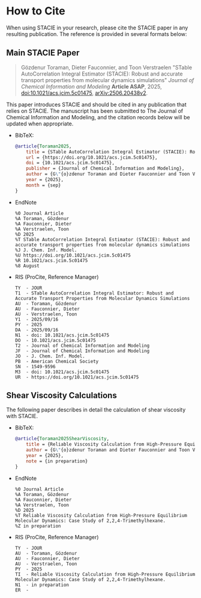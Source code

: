 <!-- markdownlint-disable line-length -->

# How to Cite

When using STACIE in your research, please cite the STACIE paper in any resulting publication.
The reference is provided in several formats below:

## Main STACIE Paper

> Gözdenur Toraman, Dieter Fauconnier, and Toon Verstraelen
> "STable AutoCorrelation Integral Estimator (STACIE):
> Robust and accurate transport properties from molecular dynamics simulations"
> *Journal of Chemical Information and Modeling* **Article ASAP**, 2025,
> [doi:10.1021/acs.jcim.5c01475](https://doi.org/10.1021/acs.jcim.5c01475),
> [arXiv:2506.20438v2](https://arxiv.org/abs/2506.20438v2).

This paper introduces STACIE and should be cited in any publication that relies on STACIE.
The manuscript has been submitted to The Journal of Chemical Information and Modeling,
and the citation records below will be updated when appropriate.

- BibTeX:

    ```bibtex
    @article{Toraman2025,
        title = {STable AutoCorrelation Integral Estimator (STACIE): Robust and accurate transport properties from molecular dynamics simulations},
        url = {https://doi.org/10.1021/acs.jcim.5c01475},
        doi = {10.1021/acs.jcim.5c01475},
        publisher = {Journal of Chemical Information and Modeling},
        author = {G\"{o}zdenur Toraman and Dieter Fauconnier and Toon Verstraelen},
        year = {2025},
        month = {sep}
    }
    ```

- EndNote

    ```text
    %0 Journal Article
    %A Toraman, Gözdenur
    %A Fauconnier, Dieter
    %A Verstraelen, Toon
    %D 2025
    %T STable AutoCorrelation Integral Estimator (STACIE): Robust and accurate transport properties from molecular dynamics simulations
    %J J. Chem. Inf. Model.
    %U https://doi.org/10.1021/acs.jcim.5c01475
    %R 10.1021/acs.jcim.5c01475
    %8 August
    ```

- RIS (ProCite, Reference Manager)

    ```text
    TY  - JOUR
    T1  - STable AutoCorrelation Integral Estimator: Robust and Accurate Transport Properties from Molecular Dynamics Simulations
    AU  - Toraman, Gözdenur
    AU  - Fauconnier, Dieter
    AU  - Verstraelen, Toon
    Y1  - 2025/09/16
    PY  - 2025
    DA  - 2025/09/16
    N1  - doi: 10.1021/acs.jcim.5c01475
    DO  - 10.1021/acs.jcim.5c01475
    T2  - Journal of Chemical Information and Modeling
    JF  - Journal of Chemical Information and Modeling
    JO  - J. Chem. Inf. Model.
    PB  - American Chemical Society
    SN  - 1549-9596
    M3  - doi: 10.1021/acs.jcim.5c01475
    UR  - https://doi.org/10.1021/acs.jcim.5c01475
    ```

## Shear Viscosity Calculations

The following paper describes in detail the calculation of shear viscosity with STACIE.

- BibTeX:

    ```bibtex
    @article{Toraman2025ShearViscosity,
        title = {Reliable Viscosity Calculation from High-Pressure Equilibrium Molecular Dynamics: Case Study of 2,2,4-Trimethylhexane.},
        author = {G\"{o}zdenur Toraman and Dieter Fauconnier and Toon Verstraelen},
        year = {2025},
        note = {in preparation}
    }
    ```

- EndNote

    ```text
    %0 Journal Article
    %A Toraman, Gözdenur
    %A Fauconnier, Dieter
    %A Verstraelen, Toon
    %D 2025
    %T Reliable Viscosity Calculation from High-Pressure Equilibrium Molecular Dynamics: Case Study of 2,2,4-Trimethylhexane.
    %Z in preparation
    ```

- RIS (ProCite, Reference Manager)

    ```text
    TY  - JOUR
    AU  - Toraman, Gözdenur
    AU  - Fauconnier, Dieter
    AU  - Verstraelen, Toon
    PY  - 2025
    TI  - Reliable Viscosity Calculation from High-Pressure Equilibrium Molecular Dynamics: Case Study of 2,2,4-Trimethylhexane.
    N1  - in preparation
    ER  -
    ```
